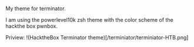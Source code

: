 My theme for terminator. 

I am using the powerlevel10k zsh theme with the color scheme of the hackthe box pwnbox. 

Priview:
!(HacktheBox Terminator theme)[/terminiator/terminiator-HTB.png]
